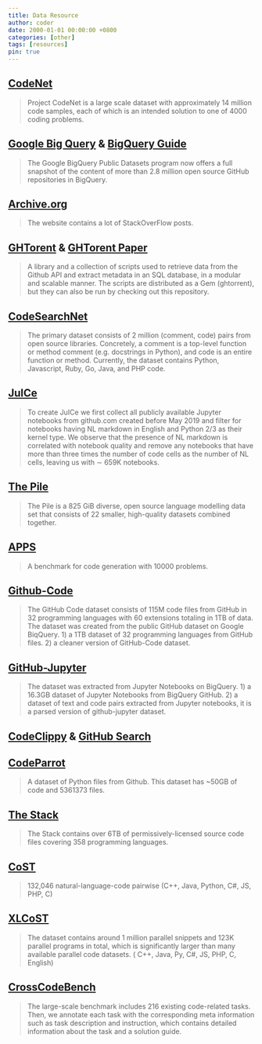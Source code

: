 ```yaml
---
title: Data Resource
author: coder
date: 2000-01-01 00:00:00 +0800
categories: [other]
tags: [resources]
pin: true
---
```

## [CodeNet](https://github.com/IBM/Project_CodeNet)
> Project CodeNet is a large scale dataset with approximately 14 million code samples, each of which is an intended solution to one of 4000 coding problems.

## [Google Big Query](https://cloud.google.com/blog/topics/public-datasets/github-on-bigquery-analyze-all-the-open-source-code) & [BigQuery Guide](https://github.com/wasiahmad/PLBART/blob/main/data/bigquery_guide.pdf)
> The Google BigQuery Public Datasets program now offers a full snapshot of the content of more than 2.8 million open source GitHub repositories in BigQuery.

## [Archive.org](https://archive.org/download/stackexchange)
> The website contains a lot of StackOverFlow posts.

## [GHTorent](https://github.com/gousiosg/github-mirror) & [GHTorent Paper](https://gousios.org/pub/ghtorrent-dataset-toolsuite.pdf)
> A library and a collection of scripts used to retrieve data from the Github API and extract metadata in an SQL database, in a modular and scalable manner. The scripts are distributed as a Gem (ghtorrent), but they can also be run by checking out this repository.

## [CodeSearchNet](https://github.com/github/CodeSearchNet)
> The primary dataset consists of 2 million (comment, code) pairs from open source libraries. Concretely, a comment is a top-level function or method comment (e.g. docstrings in Python), and code is an entire function or method. Currently, the dataset contains Python, Javascript, Ruby, Go, Java, and PHP code.

## [JuICe](https://github.com/rajasagashe/juice)
> To create JuICe we first collect all publicly available Jupyter notebooks from github.com created before May 2019 and filter for notebooks having NL markdown in English and Python 2/3 as their kernel type. We observe that the presence of NL markdown is correlated with notebook quality and remove any notebooks that have more than three times the number of code cells as the number of NL cells, leaving us with ∼ 659K notebooks.

## [The Pile](https://pile.eleuther.ai/)
> The Pile is a 825 GiB diverse, open source language modelling data set that consists of 22 smaller, high-quality datasets combined together.

## [APPS](https://huggingface.co/datasets/codeparrot/apps)
> A benchmark for code generation with 10000 problems.

## [Github-Code](https://huggingface.co/datasets/codeparrot/github-code)
> The GitHub Code dataset consists of 115M code files from GitHub in 32 programming languages with 60 extensions totaling in 1TB of data. The dataset was created from the public GitHub dataset on Google BiqQuery. 1) a 1TB dataset of 32 programming languages from GitHub files. 2) a cleaner version of GitHub-Code dataset.

## [GitHub-Jupyter](https://huggingface.co/datasets/codeparrot/github-jupyter)
> The dataset was extracted from Jupyter Notebooks on BigQuery. 1) a 16.3GB dataset of Jupyter Notebooks from BigQuery GitHub. 2) a dataset of text and code pairs extracted from Jupyter notebooks, it is a parsed version of github-jupyter dataset.

## [CodeClippy](https://the-eye.eu/public/AI/training_data/code_clippy_data/code_clippy_dedup_data/) & [GitHub Search](https://seart-ghs.si.usi.ch/)

## [CodeParrot](https://huggingface.co/datasets/codeparrot/codeparrot-clean-train)
> A dataset of Python files from Github. This dataset has ~50GB of code and 5361373 files.

## [The Stack](https://huggingface.co/datasets/bigcode/the-stack)
> The Stack contains over 6TB of permissively-licensed source code files covering 358 programming languages. 

## [CoST](https://github.com/reddy-lab-code-research/MuST-CoST)
> 132,046 natural-language-code pairwise (C++, Java, Python, C#, JS, PHP, C)

## [XLCoST](https://github.com/reddy-lab-code-research/XLCoST)
> The dataset contains around 1 million parallel snippets and 123K parallel programs in total, which is significantly larger than many available parallel code datasets. ( C++, Java, Py, C#, JS, PHP, C, English)

## [CrossCodeBench](https://github.com/NougatCA/CrossCodeBench)
> The large-scale benchmark includes 216 existing code-related tasks. Then, we annotate each task with the corresponding meta information such as task description and instruction, which contains detailed information about the task and a solution guide.
